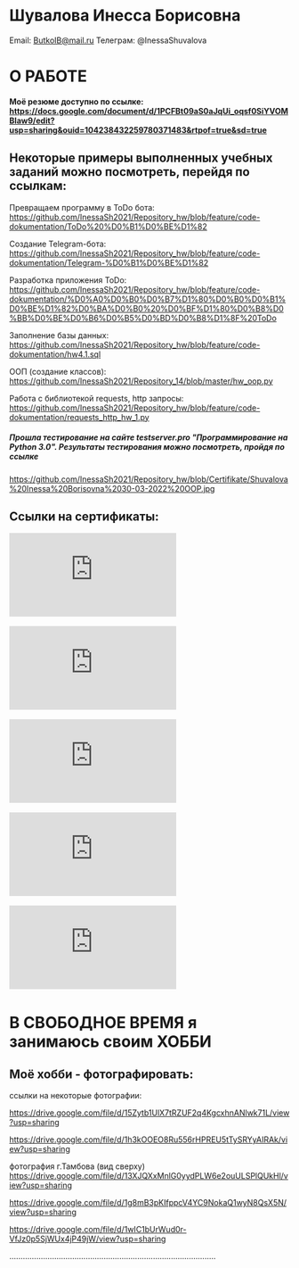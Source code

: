 # Шувалова Инесса Борисовна


Email:               ButkoIB@mail.ru
Телеграм:            @InessaShuvalova  

# О РАБОТЕ

#### Моё резюме доступно по ссылке: https://docs.google.com/document/d/1PCFBt09aS0aJqUi_oqsf0SiYVOMBIaw9/edit?usp=sharing&ouid=104238432259780371483&rtpof=true&sd=true


## Некоторые примеры выполненных учебных заданий можно посмотреть, перейдя по ссылкам: 

Превращаем программу в ToDo бота: https://github.com/InessaSh2021/Repository_hw/blob/feature/code-dokumentation/ToDo%20%D0%B1%D0%BE%D1%82

Создание Telegram-бота: https://github.com/InessaSh2021/Repository_hw/blob/feature/code-dokumentation/Telegram-%D0%B1%D0%BE%D1%82

Разработка приложения ToDo: https://github.com/InessaSh2021/Repository_hw/blob/feature/code-dokumentation/%D0%A0%D0%B0%D0%B7%D1%80%D0%B0%D0%B1%D0%BE%D1%82%D0%BA%D0%B0%20%D0%BF%D1%80%D0%B8%D0%BB%D0%BE%D0%B6%D0%B5%D0%BD%D0%B8%D1%8F%20ToDo

Заполнение базы данных: https://github.com/InessaSh2021/Repository_hw/blob/feature/code-dokumentation/hw4.1.sql

ООП (создание классов): https://github.com/InessaSh2021/Repository_14/blob/master/hw_oop.py

Работа с библиотекой requests, http запросы: https://github.com/InessaSh2021/Repository_hw/blob/feature/code-dokumentation/requests_http_hw_1.py


##### Прошла тестирование на сайте testserver.pro "Программирование на Python 3.0". Результаты тестирования можно посмотреть, пройдя по ссылке 
https://github.com/InessaSh2021/Repository_hw/blob/Certifikate/Shuvalova%20Inessa%20Borisovna%2030-03-2022%20OOP.jpg



## Ссылки на сертификаты:

![ СЕРТИФИКАТ ОБ ОКОНЧАНИИ КУРСА НЕТОЛОГИИ "Базы данных для Python-разработчиков"](https://github.com/InessaSh2021/Repository_hw/blob/2e1349fceed29faf34d05a1919086a137ae79f35/certificate%20Database.pdf)

![ СЕРТИФИКАТ ОБ ОКОНЧАНИИ КУРСА НЕТОЛОГИИ "Git - система контроля версий"](https://github.com/InessaSh2021/Repository_hw/blob/2e1349fceed29faf34d05a1919086a137ae79f35/certificate%20Git.pdf)


![ СЕРТИФИКАТ ОБ ОКОНЧАНИИ КУРСА НЕТОЛОГИИ "Python-разработка для начинающих"](https://github.com/InessaSh2021/Repository_hw/blob/2e1349fceed29faf34d05a1919086a137ae79f35/certificate%20netologia%20Python-разработка.pdf)


![ СЕРТИФИКАТ ОБ ОКОНЧАНИИ КУРСА STEPIK "Поколение Python": курс для начинающих"](https://github.com/InessaSh2021/Repository_hw/blob/2e1349fceed29faf34d05a1919086a137ae79f35/stepik-certificate-58852-1615959.pdf)


![ СЕРТИФИКАТ ОБ ОКОНЧАНИИ КУРСА НЕТОЛОГИИ "Основы языка программирования Python"](https://github.com/InessaSh2021/Repository_hw/blob/Certifikate/certificate_Python.pdf)



# В СВОБОДНОЕ ВРЕМЯ я занимаюсь своим ХОББИ
## Моё хобби - фотографировать:

ссылки на некоторые фотографии: 

https://drive.google.com/file/d/15Zytb1UlX7tRZUF2q4KgcxhnANlwk71L/view?usp=sharing

https://drive.google.com/file/d/1h3kOOEO8Ru556rHPREU5tTySRYyAIRAk/view?usp=sharing

фотография г.Тамбова (вид сверху) https://drive.google.com/file/d/13XJQXxMnlG0yydPLW6e2ouULSPlQUkHl/view?usp=sharing

https://drive.google.com/file/d/1g8mB3pKIfppcV4YC9NokaQ1wyN8QsX5N/view?usp=sharing

https://drive.google.com/file/d/1wIC1bUrWud0r-VfJz0p5SjWUx4jP49jW/view?usp=sharing

............................................................................................
